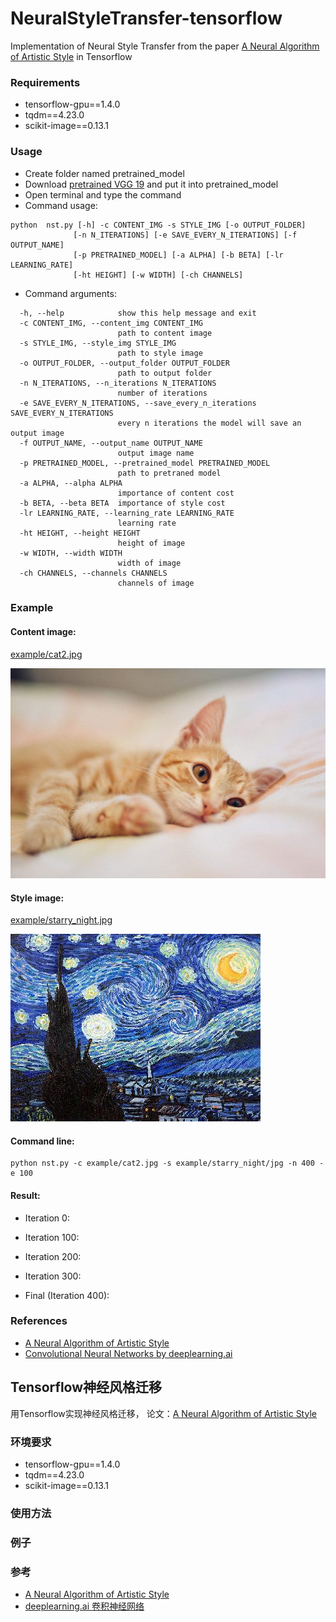 # NeuralStyleTransfer-tensorflow

Implementation of Neural Style Transfer from the paper [A Neural Algorithm of Artistic Style](http://arxiv.org/abs/1508.06576) in Tensorflow

### Requirements

* tensorflow-gpu==1.4.0
* tqdm==4.23.0
* scikit-image==0.13.1

### Usage

* Create folder named pretrained_model
* Download [pretrained VGG 19](http://www.vlfeat.org/matconvnet/models/imagenet-vgg-verydeep-19.mat) and put it into pretrained_model
* Open terminal and type the command
* Command usage: 

```
python  nst.py [-h] -c CONTENT_IMG -s STYLE_IMG [-o OUTPUT_FOLDER]
              [-n N_ITERATIONS] [-e SAVE_EVERY_N_ITERATIONS] [-f OUTPUT_NAME]
              [-p PRETRAINED_MODEL] [-a ALPHA] [-b BETA] [-lr LEARNING_RATE]
              [-ht HEIGHT] [-w WIDTH] [-ch CHANNELS]
```

* Command arguments:

```
  -h, --help            show this help message and exit
  -c CONTENT_IMG, --content_img CONTENT_IMG
                        path to content image
  -s STYLE_IMG, --style_img STYLE_IMG
                        path to style image
  -o OUTPUT_FOLDER, --output_folder OUTPUT_FOLDER
                        path to output folder
  -n N_ITERATIONS, --n_iterations N_ITERATIONS
                        number of iterations
  -e SAVE_EVERY_N_ITERATIONS, --save_every_n_iterations SAVE_EVERY_N_ITERATIONS
                        every n iterations the model will save an output image
  -f OUTPUT_NAME, --output_name OUTPUT_NAME
                        output image name
  -p PRETRAINED_MODEL, --pretrained_model PRETRAINED_MODEL
                        path to pretraned model
  -a ALPHA, --alpha ALPHA
                        importance of content cost
  -b BETA, --beta BETA  importance of style cost
  -lr LEARNING_RATE, --learning_rate LEARNING_RATE
                        learning rate
  -ht HEIGHT, --height HEIGHT
                        height of image
  -w WIDTH, --width WIDTH
                        width of image
  -ch CHANNELS, --channels CHANNELS
                        channels of image
```

### Example

#### Content image:

[example/cat2.jpg](example/cat2.jpg)

![cat2.jpg](example/cat2.jpg)

#### Style image: 

[example/starry_night.jpg](example/starry_night.jpg)

![starry_night.jpg](example/starry_night.jpg)

#### Command line:

```
python nst.py -c example/cat2.jpg -s example/starry_night/jpg -n 400 -e 100
```

#### Result:

* Iteration 0:

* Iteration 100:

* Iteration 200:

* Iteration 300:

* Final (Iteration 400):

### References

* [A Neural Algorithm of Artistic Style](http://arxiv.org/abs/1508.06576)
* [Convolutional Neural Networks by deeplearning.ai](https://www.coursera.org/learn/convolutional-neural-networks)

## Tensorflow神经风格迁移

用Tensorflow实现神经风格迁移， 论文：[A Neural Algorithm of Artistic Style](http://arxiv.org/abs/1508.06576)

### 环境要求

* tensorflow-gpu==1.4.0
* tqdm==4.23.0
* scikit-image==0.13.1

### 使用方法

### 例子 

### 参考

* [A Neural Algorithm of Artistic Style](http://arxiv.org/abs/1508.06576)
* [deeplearning.ai 卷积神经网络](https://www.coursera.org/learn/convolutional-neural-networks)
